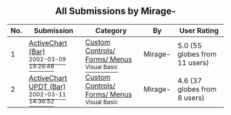 ﻿<div align="center">

## All Submissions by Mirage\-

</div>

No.  | Submission | Category | By   | User Rating
---- | ---------- | -------- | ---- | -----------
1 | [ActiveChart \(Bar\)<br /><sup>2002-03-09 19:26:48</sup>](https://github.com/Planet-Source-Code/mirage-activechart-bar__1-32453) | [Custom Controls/ Forms/  Menus<br /><sup>Visual Basic</sup>](../ByCategory/custom-controls-forms-menus__1-4.md) | Mirage\- | 5.0 (55 globes from 11 users)
2 | [ActiveChart UPDT \(Bar\)<br /><sup>2002-03-11 14:36:52</sup>](https://github.com/Planet-Source-Code/mirage-activechart-updt-bar__1-32583) | [Custom Controls/ Forms/  Menus<br /><sup>Visual Basic</sup>](../ByCategory/custom-controls-forms-menus__1-4.md) | Mirage\- | 4.6 (37 globes from 8 users)
